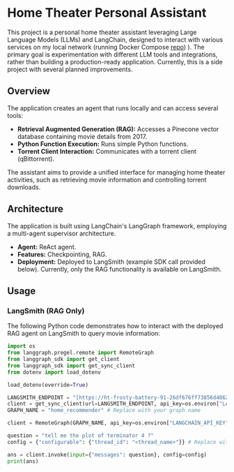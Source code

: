 # Home Theater Personal Assistant

This project is a personal home theater assistant leveraging Large Language Models (LLMs) and LangChain, designed to
interact with various services on my local network (running Docker Compose [repo](https://github.com/Elisarchod/stack))
). The primary goal is experimentation with different LLM tools and integrations, rather than building a
production-ready application. Currently, this is a side project with several planned improvements.

## Overview

The application creates an agent that runs locally and can access several tools:

* **Retrieval Augmented Generation (RAG):** Accesses a Pinecone vector database containing movie details from 2017.
* **Python Function Execution:** Runs simple Python functions.
* **Torrent Client Interaction:** Communicates with a torrent client (qBittorrent).

The assistant aims to provide a unified interface for managing home theater activities, such as retrieving movie
information and controlling torrent downloads.

## Architecture

The application is built using LangChain's LangGraph framework, employing a multi-agent supervisor architecture.

* **Agent:** ReAct agent.
* **Features:** Checkpointing, RAG.
* **Deployment:** Deployed to LangSmith (example SDK call provided below). Currently, only the RAG functionality is
  available on LangSmith.

## Usage

### LangSmith (RAG Only)

The following Python code demonstrates how to interact with the deployed RAG agent on LangSmith to query movie
information:

```python
import os
from langgraph.pregel.remote import RemoteGraph
from langgraph_sdk import get_client
from langgraph_sdk import get_sync_client
from dotenv import load_dotenv

load_dotenv(override=True)

LANGSMITH_ENDPOINT = "[https://ht-frosty-battery-91-26df676ff73856d48624516684b654c1.us.langgraph.app](https://ht-frosty-battery-91-26df676ff73856d48624516684b654c1.us.langgraph.app)" # Replace with your endpoint
client = get_sync_client(url=LANGSMITH_ENDPOINT, api_key=os.environ["LANGCHAIN_API_KEY"])
GRAPH_NAME = "home_recommender" # Replace with your graph name

client = RemoteGraph(GRAPH_NAME, api_key=os.environ["LANGCHAIN_API_KEY"], url=LANGSMITH_ENDPOINT)

question = "tell me the plot of terminator 4 ?"
config = {"configurable": {"thread_id": "<thread_name>"}} # Replace with a thread ID

ans = client.invoke(input={"messages": question}, config=config)
print(ans)